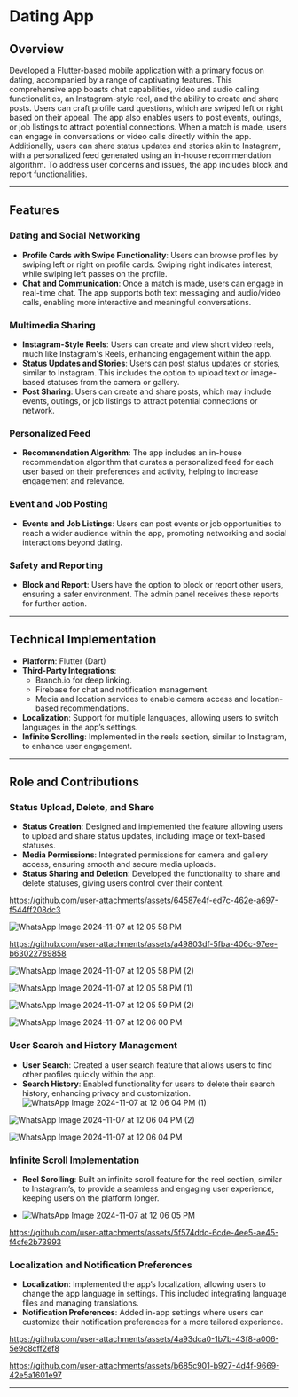 # Dating App 

## Overview
Developed a Flutter-based mobile application with a primary focus on dating, accompanied by a range of captivating features. This comprehensive app boasts chat capabilities, video and audio calling functionalities, an Instagram-style reel, and the ability to create and share posts. Users can craft profile card questions, which are swiped left or right based on their appeal. The app also enables users to post events, outings, or job listings to attract potential connections. When a match is made, users can engage in conversations or video calls directly within the app. Additionally, users can share status updates and stories akin to Instagram, with a personalized feed generated using an in-house recommendation algorithm. To address user concerns and issues, the app includes block and report functionalities. 

---

## Features

### Dating and Social Networking

- **Profile Cards with Swipe Functionality**: Users can browse profiles by swiping left or right on profile cards. Swiping right indicates interest, while swiping left passes on the profile.
- **Chat and Communication**: Once a match is made, users can engage in real-time chat. The app supports both text messaging and audio/video calls, enabling more interactive and meaningful conversations.

### Multimedia Sharing

- **Instagram-Style Reels**: Users can create and view short video reels, much like Instagram's Reels, enhancing engagement within the app.
- **Status Updates and Stories**: Users can post status updates or stories, similar to Instagram. This includes the option to upload text or image-based statuses from the camera or gallery.
- **Post Sharing**: Users can create and share posts, which may include events, outings, or job listings to attract potential connections or network.

### Personalized Feed

- **Recommendation Algorithm**: The app includes an in-house recommendation algorithm that curates a personalized feed for each user based on their preferences and activity, helping to increase engagement and relevance.

### Event and Job Posting

- **Events and Job Listings**: Users can post events or job opportunities to reach a wider audience within the app, promoting networking and social interactions beyond dating.

### Safety and Reporting

- **Block and Report**: Users have the option to block or report other users, ensuring a safer environment. The admin panel receives these reports for further action.

---

## Technical Implementation

- **Platform**: Flutter (Dart)
- **Third-Party Integrations**:
  - Branch.io for deep linking.
  - Firebase for chat and notification management.
  - Media and location services to enable camera access and location-based recommendations.
- **Localization**: Support for multiple languages, allowing users to switch languages in the app’s settings.
- **Infinite Scrolling**: Implemented in the reels section, similar to Instagram, to enhance user engagement.

---

## Role and Contributions

### Status Upload, Delete, and Share

- **Status Creation**: Designed and implemented the feature allowing users to upload and share status updates, including image or text-based statuses.
- **Media Permissions**: Integrated permissions for camera and gallery access, ensuring smooth and secure media uploads.
- **Status Sharing and Deletion**: Developed the functionality to share and delete statuses, giving users control over their content.


https://github.com/user-attachments/assets/64587e4f-ed7c-462e-a697-f544ff208dc3

![WhatsApp Image 2024-11-07 at 12 05 58 PM](https://github.com/user-attachments/assets/65cf61ae-445c-4565-ae64-a4080b1263b3)



https://github.com/user-attachments/assets/a49803df-5fba-406c-97ee-b63022789858



![WhatsApp Image 2024-11-07 at 12 05 58 PM (2)](https://github.com/user-attachments/assets/cd3cb9d2-4cd8-4dde-a9ab-91cd350a2d0b)


![WhatsApp Image 2024-11-07 at 12 05 58 PM (1)](https://github.com/user-attachments/assets/7bb081f9-fa16-4be8-81e7-45ed53320a79)


![WhatsApp Image 2024-11-07 at 12 05 59 PM (2)](https://github.com/user-attachments/assets/b43e1539-519c-4968-90f8-00b01a21821f)


![WhatsApp Image 2024-11-07 at 12 06 00 PM](https://github.com/user-attachments/assets/efc14f0b-05ed-4065-90e9-e101b5c17777)

  

### User Search and History Management

- **User Search**: Created a user search feature that allows users to find other profiles quickly within the app.
- **Search History**: Enabled functionality for users to delete their search history, enhancing privacy and customization.
![WhatsApp Image 2024-11-07 at 12 06 04 PM (1)](https://github.com/user-attachments/assets/0af7bd65-5806-4250-adb9-aed8766ec47c)

![WhatsApp Image 2024-11-07 at 12 06 04 PM (2)](https://github.com/user-attachments/assets/31cb9d05-4351-4e27-bdf2-b81b9462b413)

![WhatsApp Image 2024-11-07 at 12 06 04 PM](https://github.com/user-attachments/assets/f9374ca7-f095-4f80-a79e-e69f845a4ae0)



### Infinite Scroll Implementation

- **Reel Scrolling**: Built an infinite scroll feature for the reel section, similar to Instagram’s, to provide a seamless and engaging user experience, keeping users on the platform longer.

- ![WhatsApp Image 2024-11-07 at 12 06 05 PM](https://github.com/user-attachments/assets/33276d7e-6640-44ad-80eb-6c5a77ae3a67)



https://github.com/user-attachments/assets/5f574ddc-6cde-4ee5-ae45-f4cfe2b73993


### Localization and Notification Preferences

- **Localization**: Implemented the app’s localization, allowing users to change the app language in settings. This included integrating language files and managing translations.
- **Notification Preferences**: Added in-app settings where users can customize their notification preferences for a more tailored experience.


https://github.com/user-attachments/assets/4a93dca0-1b7b-43f8-a006-5e9c8cff2ef8



https://github.com/user-attachments/assets/b685c901-b927-4d4f-9669-42e5a1601e97


---
